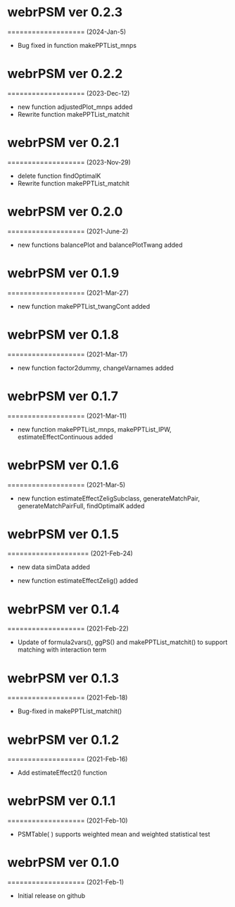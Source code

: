 # webrPSM ver 0.2.3
===================
(2024-Jan-5)

* Bug fixed in function makePPTList_mnps

# webrPSM ver 0.2.2
===================
(2023-Dec-12)

* new function adjustedPlot_mnps added
* Rewrite function makePPTList_matchit 

# webrPSM ver 0.2.1
===================
(2023-Nov-29)

* delete function findOptimalK 
* Rewrite function makePPTList_matchit  

# webrPSM ver 0.2.0
===================
(2021-June-2)

* new functions balancePlot and balancePlotTwang added


# webrPSM ver 0.1.9
===================
(2021-Mar-27)

* new function makePPTList_twangCont added

# webrPSM ver 0.1.8
===================
(2021-Mar-17)

* new function factor2dummy, changeVarnames added

# webrPSM ver 0.1.7
===================
(2021-Mar-11)

* new function makePPTList_mnps, makePPTList_IPW, estimateEffectContinuous added

# webrPSM ver 0.1.6
===================
(2021-Mar-5)

* new function estimateEffectZeligSubclass, generateMatchPair, generateMatchPairFull, findOptimalK added

# webrPSM ver 0.1.5
====================
(2021-Feb-24)

* new data simData added

* new function estimateEffectZelig() added

# webrPSM ver 0.1.4
===================
(2021-Feb-22)

* Update of formula2vars(), ggPS() and makePPTList_matchit() to support matching with interaction term

# webrPSM ver 0.1.3 
===================
(2021-Feb-18)

* Bug-fixed in makePPTList_matchit()

# webrPSM ver 0.1.2 
===================
(2021-Feb-16)

* Add estimateEffect2() function

# webrPSM ver 0.1.1 
===================
(2021-Feb-10)

* PSMTable( ) supports weighted mean and weighted statistical test


# webrPSM ver 0.1.0
===================
(2021-Feb-1)

* Initial release on github
